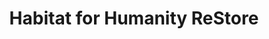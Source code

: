 ---
title: "Habitat for Humanity ReStore"
url: /winona/habitat-for-humanity-restore/
shop: charity
---